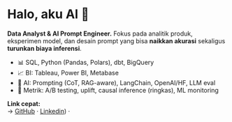 # Halo, aku **Al** 👋

**Data Analyst & AI Prompt Engineer.** Fokus pada analitik produk, eksperimen model, dan desain prompt yang bisa **naikkan akurasi** sekaligus **turunkan biaya inferensi**.

- 📊 SQL, Python (Pandas, Polars), dbt, BigQuery
- 📈 BI: Tableau, Power BI, Metabase
- 🤖 AI: Prompting (CoT, RAG-aware), LangChain, OpenAI/HF, LLM eval
- 🧪 Metrik: A/B testing, uplift, causal inference (ringkas), ML monitoring

**Link cepat:**  
→ [GitHub](https://github.com/Faruq871) · [Linkedin](https://www.linkedin.com/in/faruq-dhiya-67a78437a/)) · 
